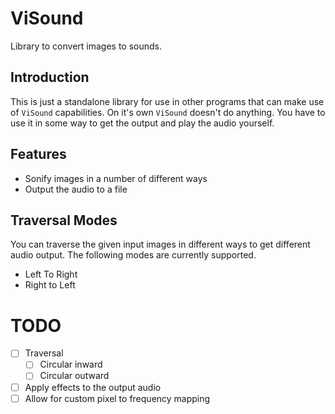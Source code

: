 # ViSound

Library to convert images to sounds.

## Introduction

This is just a standalone library for use in other programs that can make use of `ViSound` capabilities. On it's own `ViSound` doesn't do anything. You have to use it in some way to get the output and play the audio yourself.

## Features

* Sonify images in a number of different ways
* Output the audio to a file

## Traversal Modes

You can traverse the given input images in different ways to get different audio output. The following modes are currently supported.

* Left To Right
* Right to Left

# TODO

- [ ] Traversal
  - [ ] Circular inward
  - [ ] Circular outward
- [ ] Apply effects to the output audio
- [ ] Allow for custom pixel to frequency mapping

